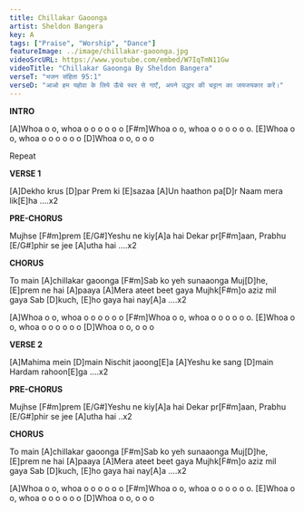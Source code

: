 ```yaml
---
title: Chillakar Gaoonga
artist: Sheldon Bangera
key: A
tags: ["Praise", "Worship", "Dance"]
featureImage: ../image/chillakar-gaoonga.jpg
videoSrcURL: https://www.youtube.com/embed/W7IqTmN11Gw
videoTitle: "Chillakar Gaoonga By Sheldon Bangera"
verseT: "भजन संहिता 95:1"
verseD: "आओ हम यहोवा के लिये ऊँचे स्वर से गाएँ, अपने उद्धार की चट्टान का जयजयकार करें।"
---
```


**INTRO**

[A]Whoa o o, whoa o o o o o o 
[F#m]Whoa o o, whoa o o o o o o.
[E]Whoa o o, whoa o o o o o o 
[D]Whoa o o, o o o            

Repeat

**VERSE 1**

[A]Dekho krus [D]par
Prem ki [E]sazaa
[A]Un haathon pa[D]r
Naam mera lik[E]ha ....x2

**PRE-CHORUS**

Mujhse [F#m]prem [E/G#]Yeshu ne kiy[A]a hai
Dekar pr[F#m]aan, Prabhu [E/G#]phir se jee [A]utha hai ....x2

**CHORUS**
 
To main [A]chillakar gaoonga
[F#m]Sab ko yeh sunaaonga
Muj[D]he, [E]prem ne hai [A]paaya
[A]Mera ateet beet gaya
Mujhk[F#m]o aziz mil gaya
Sab [D]kuch, [E]ho gaya hai nay[A]a ....x2

[A]Whoa o o, whoa o o o o o o 
[F#m]Whoa o o, whoa o o o o o o.
[E]Whoa o o, whoa o o o o o o 
[D]Whoa o o, o o o

**VERSE 2**

[A]Mahima mein [D]main
Nischit jaoong[E]a
[A]Yeshu ke sang [D]main
Hardam rahoon[E]ga      ....x2

**PRE-CHORUS**

Mujhse [F#m]prem [E/G#]Yeshu ne kiy[A]a hai
Dekar pr[F#m]aan, Prabhu [E/G#]phir se jee [A]utha hai ..x2

**CHORUS**

To main [A]chillakar gaoonga
[F#m]Sab ko yeh sunaaonga
Muj[D]he, [E]prem ne hai [A]paaya
[A]Mera ateet beet gaya
Mujhk[F#m]o aziz mil gaya
Sab [D]kuch, [E]ho gaya hai nay[A]a  ....x2

[A]Whoa o o, whoa o o o o o o 
[F#m]Whoa o o, whoa o o o o o o.
[E]Whoa o o, whoa o o o o o o 
[D]Whoa o o, o o o